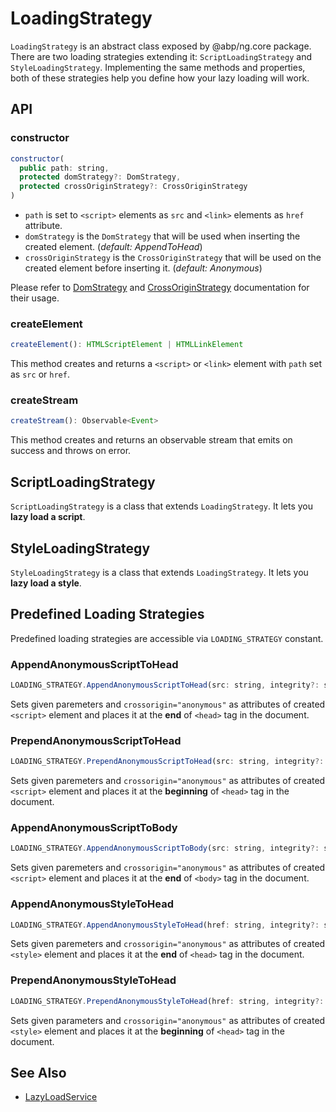 # LoadingStrategy

`LoadingStrategy` is an abstract class exposed by @abp/ng.core package. There are two loading strategies extending it: `ScriptLoadingStrategy` and `StyleLoadingStrategy`. Implementing the same methods and properties, both of these strategies help you define how your lazy loading will work.




## API

### constructor

```js
constructor(
  public path: string,
  protected domStrategy?: DomStrategy,
  protected crossOriginStrategy?: CrossOriginStrategy
)
```

- `path` is set to `<script>` elements as `src` and `<link>` elements as `href` attribute.
- `domStrategy` is the `DomStrategy` that will be used when inserting the created element. (_default: AppendToHead_)
- `crossOriginStrategy` is the `CrossOriginStrategy` that will be used on the created element before inserting it. (_default: Anonymous_)

Please refer to [DomStrategy](./dom-strategy.md) and [CrossOriginStrategy](./cross-origin-strategy.md) documentation for their usage.


### createElement

```js
createElement(): HTMLScriptElement | HTMLLinkElement
```

This method creates and returns a `<script>` or `<link>` element with `path` set as `src` or `href`.


### createStream

```js
createStream(): Observable<Event>
```

This method creates and returns an observable stream that emits on success and throws on error.



## ScriptLoadingStrategy

`ScriptLoadingStrategy` is a class that extends `LoadingStrategy`. It lets you **lazy load a script**.



## StyleLoadingStrategy

`StyleLoadingStrategy` is a class that extends `LoadingStrategy`. It lets you **lazy load a style**.



## Predefined Loading Strategies

Predefined loading strategies are accessible via `LOADING_STRATEGY` constant.


### AppendAnonymousScriptToHead

```js
LOADING_STRATEGY.AppendAnonymousScriptToHead(src: string, integrity?: string)
```

Sets given paremeters and `crossorigin="anonymous"` as attributes of created `<script>` element and places it at the **end** of `<head>` tag in the document.


### PrependAnonymousScriptToHead

```js
LOADING_STRATEGY.PrependAnonymousScriptToHead(src: string, integrity?: string)
```

Sets given paremeters and `crossorigin="anonymous"` as attributes of created `<script>` element and places it at the **beginning** of `<head>` tag in the document.


### AppendAnonymousScriptToBody

```js
LOADING_STRATEGY.AppendAnonymousScriptToBody(src: string, integrity?: string)
```

Sets given paremeters and `crossorigin="anonymous"` as attributes of created `<script>` element and places it at the **end** of `<body>` tag in the document.


### AppendAnonymousStyleToHead

```js
LOADING_STRATEGY.AppendAnonymousStyleToHead(href: string, integrity?: string)
```

Sets given paremeters and `crossorigin="anonymous"` as attributes of created `<style>` element and places it at the **end** of `<head>` tag in the document.


### PrependAnonymousStyleToHead

```js
LOADING_STRATEGY.PrependAnonymousStyleToHead(href: string, integrity?: string)
```

Sets given parameters and `crossorigin="anonymous"` as attributes of created `<style>` element and places it at the **beginning** of `<head>` tag in the document.


## See Also

- [LazyLoadService](./lazy-load-service.md)
